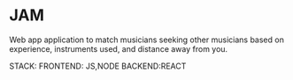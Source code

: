 # JAM

Web app application to match musicians seeking other musicians based on experience, instruments used, and distance away from you.

STACK:
FRONTEND: JS,NODE
BACKEND:REACT
